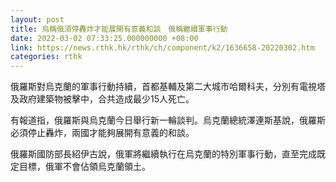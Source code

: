 ```yaml
---
layout: post
title: 烏稱俄須停轟炸才能展開有意義和談　俄稱繼續軍事行動
date: 2022-03-02 07:33:25.000000000 +08:00
link: https://news.rthk.hk/rthk/ch/component/k2/1636658-20220302.htm
categories: rthk
---
```


俄羅斯對烏克蘭的軍事行動持續，首都基輔及第二大城市哈爾科夫，分別有電視塔及政府建築物被擊中，合共造成最少15人死亡。

有報道指，俄羅斯與烏克蘭今日舉行新一輪談判。烏克蘭總統澤連斯基說，俄羅斯必須停止轟炸，兩國才能夠展開有意義的和談。

俄羅斯國防部長紹伊古說，俄軍將繼續執行在烏克蘭的特別軍事行動，直至完成既定目標，俄軍不會佔領烏克蘭領土。
